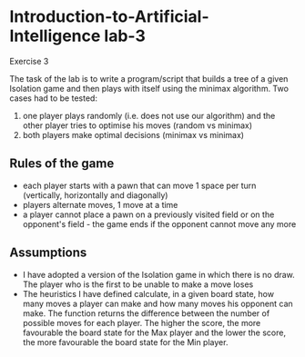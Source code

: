 # Introduction-to-Artificial-Intelligence lab-3

Exercise 3

The task of the lab is to write a program/script that builds a tree of a given Isolation game and then plays with itself using the minimax algorithm. Two cases had to be tested:

1. one player plays randomly (i.e. does not use our algorithm) and the other player tries to optimise his moves (random vs minimax)
2. both players make optimal decisions (minimax vs minimax)

## Rules of the game

- each player starts with a pawn that can move 1 space per turn (vertically, horizontally and diagonally)
- players alternate moves, 1 move at a time
- a player cannot place a pawn on a previously visited field or on the opponent's field - the game ends if the opponent cannot move any more

## Assumptions

- I have adopted a version of the Isolation game in which there is no draw. The player who is the first to be unable to make a move loses
- The heuristics I have defined calculate, in a given board state, how many moves a player can make and how many moves his opponent can make. The function returns the difference between the number of possible moves for each player. The higher the score, the more favourable the board state for the Max player and the lower the score, the more favourable the board state for the Min player.
